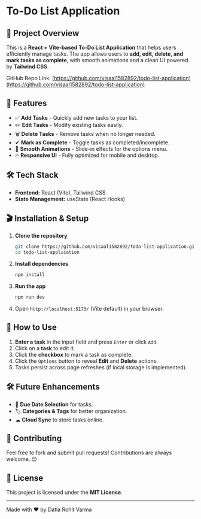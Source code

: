 # To-Do List Application

## 📌 Project Overview

This is a **React + Vite-based To-Do List Application** that helps users efficiently manage tasks. The app allows users to **add, edit, delete, and mark tasks as complete**, with smooth animations and a clean UI powered by **Tailwind CSS**.

GitHub Repo Link: [https://github.com/visaal1582892/todo-list-application](https://github.com/visaal1582892/todo-list-application)

## 🚀 Features

- ✅ **Add Tasks** - Quickly add new tasks to your list.
- ✏️ **Edit Tasks** - Modify existing tasks easily.
- 🗑 **Delete Tasks** - Remove tasks when no longer needed.
- ✔ **Mark as Complete** - Toggle tasks as completed/incomplete.
- 🎨 **Smooth Animations** - Slide-in effects for the options menu.
- 🔥 **Responsive UI** - Fully optimized for mobile and desktop.

## 🛠 Tech Stack

- **Frontend:** React (Vite), Tailwind CSS
- **State Management:** useState (React Hooks)

## 🎬 Installation & Setup

1. **Clone the repository**
   ```sh
   git clone https://github.com/visaal1582892/todo-list-application.git
   cd todo-list-application
   ```
2. **Install dependencies**
   ```sh
   npm install
   ```
3. **Run the app**
   ```sh
   npm run dev
   ```
4. Open `http://localhost:5173/` (Vite default) in your browser.

## 📌 How to Use

1. **Enter a task** in the input field and press `Enter` or click `Add`.
2. Click on a **task** to edit it.
3. Click the **checkbox** to mark a task as complete.
4. Click the `Options` button to reveal **Edit** and **Delete** actions.
5. Tasks persist across page refreshes (if local storage is implemented).

## 🛠 Future Enhancements

- 📅 **Due Date Selection** for tasks.
- 🏷 **Categories & Tags** for better organization.
- ☁ **Cloud Sync** to store tasks online.

## 🤝 Contributing

Feel free to fork and submit pull requests! Contributions are always welcome. 😊

## 📄 License

This project is licensed under the **MIT License**.

---

Made with ❤️ by Datla Rohit Varma

